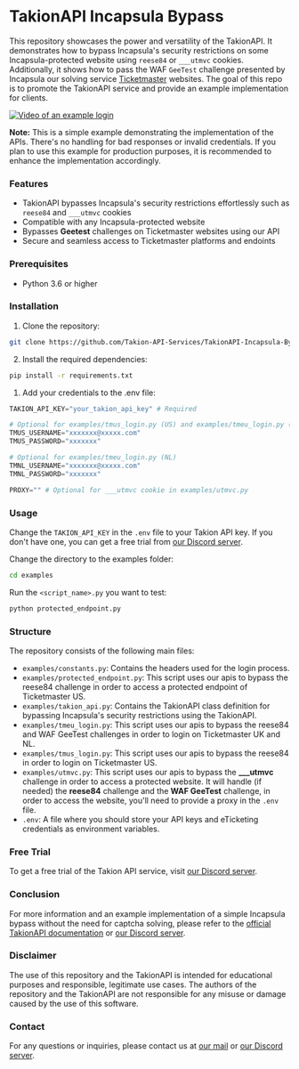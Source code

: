 # TakionAPI Incapsula Bypass
This repository showcases the power and versatility of the TakionAPI. It demonstrates how to bypass Incapsula's security restrictions on some Incapsula-protected website using `reese84` or `___utmvc` cookies.
Additionally, it shows how to pass the WAF `GeeTest` challenge presented by Incapsula our solving service [Ticketmaster](https://ticketmaster.co.uk/) websites. 
The goal of this repo is to promote the TakionAPI service and provide an example implementation for clients.

[![Video of an example login](https://i.imgur.com/pjLkl1y.png)](https://youtu.be/EzET_mo7fV4 "Video of an example login")

**Note:** This is a simple example demonstrating the implementation of the APIs. There's no handling for bad responses or invalid credentials. If you plan to use this example for production purposes, it is recommended to enhance the implementation accordingly.

### Features
- TakionAPI bypasses Incapsula's security restrictions effortlessly such as `reese84` and `___utmvc` cookies
- Compatible with any Incapsula-protected website
- Bypasses **Geetest** challenges on Ticketmaster websites using our API
- Secure and seamless access to Ticketmaster platforms and endoints

### Prerequisites
- Python 3.6 or higher

### Installation
1. Clone the repository:
```bash
git clone https://github.com/Takion-API-Services/TakionAPI-Incapsula-Bypass

```
2. Install the required dependencies:
```bash
pip install -r requirements.txt
```
1. Add your credentials to the .env file:
```python
TAKION_API_KEY="your_takion_api_key" # Required

# Optional for examples/tmus_login.py (US) and examples/tmeu_login.py (UK)
TMUS_USERNAME="xxxxxxx@xxxxx.com"
TMUS_PASSWORD="xxxxxxx"

# Optional for examples/tmeu_login.py (NL)
TMNL_USERNAME="xxxxxxx@xxxxx.com"
TMNL_PASSWORD="xxxxxxx"

PROXY="" # Optional for ___utmvc cookie in examples/utmvc.py
```

### Usage
Change the `TAKION_API_KEY` in the `.env` file to your Takion API key. If you don't have one, you can get a free trial from [our Discord server](https://takionapi.tech/incapsula).

Change the directory to the examples folder:
```bash
cd examples
```

Run the `<script_name>.py` you want to test:
```bash
python protected_endpoint.py
```

### Structure
The repository consists of the following main files:

- `examples/constants.py`: Contains the headers used for the login process.
- `examples/protected_endpoint.py`: This script uses our apis to bypass the reese84 challenge in order to access a protected endpoint of Ticketmaster US.
- `examples/takion_api.py`: Contains the TakionAPI class definition for bypassing Incapsula's security restrictions using the TakionAPI.
- `examples/tmeu_login.py`: This script uses our apis to bypass the reese84 and WAF GeeTest challenges in order to login on Ticketmaster UK and NL.
- `examples/tmus_login.py`: This script uses our apis to bypass the reese84 in order to login on Ticketmaster US.
- `examples/utmvc.py`: This script uses our apis to bypass the **___utmvc** challenge in order to access a protected website. It will handle (if needed) the **reese84** challenge and the **WAF GeeTest** challenge, in order to access the website, you'll need to provide a proxy in the `.env` file.
- `.env`: A file where you should store your API keys and eTicketing credentials as environment variables.

### Free Trial
To get a free trial of the Takion API service, visit [our Discord server](https://takionapi.tech/incapsula).

### Conclusion
For more information and an example implementation of a simple Incapsula bypass without the need for captcha solving, please refer to the [official TakionAPI documentation](https://docs.takionapi.tech) or [our Discord server](https://takionapi.tech/incapsula).

### Disclaimer
The use of this repository and the TakionAPI is intended for educational purposes and responsible, legitimate use cases. The authors of the repository and the TakionAPI are not responsible for any misuse or damage caused by the use of this software.

### Contact
For any questions or inquiries, please contact us at [our mail](mailto:glizzykingdreko@protonmail.com) or [our Discord server](https://takionapi.tech/incapsula).
